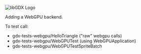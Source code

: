 ![libGDX Logo](libgdx_logo.svg)

Adding a WebGPU backend.

To test call:
- gdx-tests-webgpu/HelloTriangle ("raw" webgpu calls)
- gdx-tests-webgpu/WebGPUTest (using WebGPUApplication)
- gdx-tests-webgpu/WebGPUTestSpriteBatch 